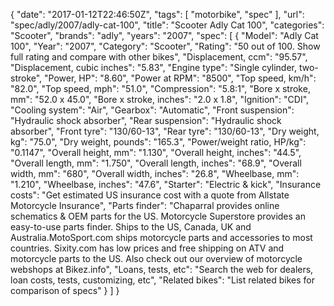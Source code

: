 {
    "date": "2017-01-12T22:46:50Z",
    "tags": [
        "motorbike",
        "spec"
    ],
    "url": "spec\/adly\/2007\/adly-cat-100",
    "title": "Scooter Adly Cat 100",
    "categories": "Scooter",
    "brands": "adly",
    "years": "2007",
    "spec": [
        {
            "Model": "Adly Cat 100",
            "Year": "2007",
            "Category": "Scooter",
            "Rating": "50 out of 100. Show full rating and compare with other bikes",
            "Displacement, ccm": "95.57",
            "Displacement, cubic inches": "5.83",
            "Engine type": "Single cylinder, two-stroke",
            "Power, HP": "8.60",
            "Power at RPM": "8500",
            "Top speed, km\/h": "82.0",
            "Top speed, mph": "51.0",
            "Compression": "5.8:1",
            "Bore x stroke, mm": "52.0 x 45.0",
            "Bore x stroke, inches": "2.0 x 1.8",
            "Ignition": "CDI",
            "Cooling system": "Air",
            "Gearbox": "Automatic",
            "Front suspension": "Hydraulic shock absorber",
            "Rear suspension": "Hydraulic shock absorber",
            "Front tyre": "130\/60-13",
            "Rear tyre": "130\/60-13",
            "Dry weight, kg": "75.0",
            "Dry weight, pounds": "165.3",
            "Power\/weight ratio, HP\/kg": "0.1147",
            "Overall height, mm": "1.130",
            "Overall height, inches": "44.5",
            "Overall length, mm": "1.750",
            "Overall length, inches": "68.9",
            "Overall width, mm": "680",
            "Overall width, inches": "26.8",
            "Wheelbase, mm": "1.210",
            "Wheelbase, inches": "47.6",
            "Starter": "Electric & kick",
            "Insurance costs": "Get estimated US insurance cost with a quote from Allstate Motorcycle Insurance",
            "Parts finder": "Chaparral provides online schematics & OEM parts for the US.   Motorcycle Superstore provides an easy-to-use parts finder. Ships to the US, Canada, UK and Australia.MotoSport.com ships motorcycle parts and accessories to most countries.    Sixity.com has low prices and free shipping on ATV and motorcycle parts to the US. Also check out our overview of motorcycle webshops at Bikez.info",
            "Loans, tests, etc": "Search the web for dealers, loan costs, tests, customizing, etc",
            "Related bikes": "List related bikes for comparison of specs"
        }
    ]
}